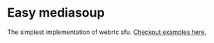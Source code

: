 # Easy mediasoup

The simplest implementation of webrtc sfu. [Checkout examples here.](https://github.com/Adrinalin4ik/easy-mediasoup/tree/master/examples) 
